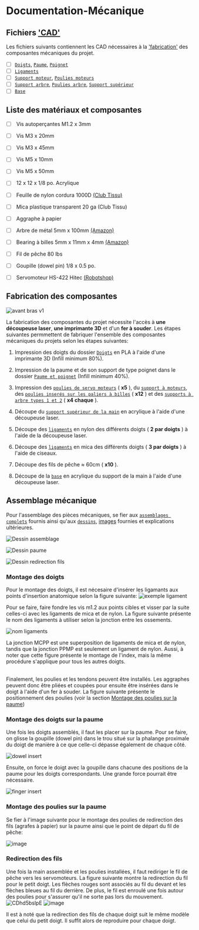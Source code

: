 # Documentation-Mécanique

## Fichiers ['CAD'](./CAD/)
Les fichiers suivants contiennent les CAD nécessaires à la ['fabrication'](##Fabrication%20des%20composantes) des composantes mécaniques du projet.

- [ ]  [`Doigts`](./CAD/Doigts/), [`Paume`](./CAD/Paume%20et%20poignet//), [`Poignet`](./CAD/Paume%20et%20poignet//) <br>
- [ ]  [`Ligaments`](./CAD/Ligaments/) <br>
- [ ]  [`Support moteur`](./CAD/Moteurs%20support%20et%20poulies/), [`Poulies moteurs`](./CAD/Moteurs%20support%20et%20poulies/) <br>
- [ ]  [`Support arbre`](./CAD/M%C3%A9canisme%20redirection%20fils/), [`Poulies arbre`](./CAD/M%C3%A9canisme%20redirection%20fils/), [`Support supérieur`](./CAD/M%C3%A9canisme%20redirection%20fils/) <br>
- [ ]  [`Base`](./CAD/Plaque%20montage/) <br>

## Liste des matériaux et composantes
- [ ] &nbsp;Vis autoperçantes M1.2 x 3mm <br>
- [ ] &nbsp;Vis M3 x 20mm <br>
- [ ] &nbsp;Vis M3 x 45mm <br>
- [ ] &nbsp;Vis M5 x 10mm <br>
- [ ] &nbsp;Vis M5 x 50mm <br>
- [ ] &nbsp;12 x 12 x 1/8 po. Acrylique <br>
- [ ] &nbsp;Feuille de nylon cordura 1000D [(Club Tissu)](https://www.clubtissus.com/fr/nylon-cordura-1000d-noir?fbclid=IwAR1-LkjzjMgMWKu80fnkrolP66I-jkD7ACOhfdXqo_PhgQrl8uaRKlY1G78) <br>
- [ ] &nbsp;Mica plastique transparent 20 ga (Club Tissu) <br>
- [ ] &nbsp;Aggraphe à papier <br>
- [ ] &nbsp;Arbre de métal 5mm x 100mm [(Amazon)](https://www.amazon.ca/dp/B01B27MJC6?psc=1&ref=ppx_yo2ov_dt_b_product_details&fbclid=IwAR362ei__UgU11dEIUVBtTV-3JzH9szivByOdhoxnguKB56Yidi5-6fRLzg) <br>
- [ ] &nbsp;Bearing à billes 5mm x 11mm x 4mm [(Amazon)](https://www.amazon.ca/dp/B07GBTWLCZ?ref=ppx_yo2ov_dt_b_product_details&th=1&fbclid=IwAR22SOt6oHsRRFlgVRrsB5KiavJjqLkp366aq2QIwt-hIwIwVPaSqANGHF4) <br>
- [ ] &nbsp;Fil de pêche 80 lbs <br>
- [ ] &nbsp;Goupille (dowel pin) 1/8 x 0.5 po. <br> 
- [ ] &nbsp;Servomoteur HS-422 Hitec [(Robotshop)](https://ca.robotshop.com/fr/products/hitec-hs-422-servo-motor) <br>


## Fabrication des composantes
![avant bras v1](https://user-images.githubusercontent.com/92990215/232235138-21b190a2-598d-4fa9-a9e3-5926b624a40c.png)


La fabrication des composantes du projet nécessite l'accès à **une découpeuse laser**, **une imprimante 3D** et d'un **fer à souder**. 
Les étapes suivantes permmettent de fabriquer l'ensemble des composantes mécaniques du projets selon les étapes suivantes:

1. Impression des doigts du dossier [`Doigts`](./CAD/Doigts/) en PLA à l'aide d'une imprimante 3D (Infill minimum 80%).

2. Impression de la paume et de son support de type poignet dans le dossier [`Paume et poignet`](./CAD/Paume%20et%20poignet//) (Infill minimum 40%).

3. Impression des [`poulies de servo moteurs`](./CAD/Moteurs%20support%20et%20poulies/)  ( **x5** ), du [`support à moteurs`](./CAD/Moteurs%20support%20et%20poulies/), des [`poulies inserés sur les paliers à billes`](./CAD/M%C3%A9canisme%20redirection%20fils/) ( **x12** ) et des [`supports à arbre types 1 et 2`](./CAD/M%C3%A9canisme%20redirection%20fils/) ( **x4 chaque** ).

4. Découpe du [`support supérieur de la main`](./CAD/M%C3%A9canisme%20redirection%20fils/) en acrylique à l'aide d'une découpeuse laser.

4. Découpe des [`ligaments`](./CAD/Ligaments/) en nylon des différents doigts ( **2 par doigts** ) à l'aide de la découpeuse laser.

5. Découpe des [`ligaments`](./CAD/Ligaments/) en mica des différents doigts ( **3 par doigts** ) à l'aide de ciseaux.

6. Découpe des fils de pêche ≈ 60cm ( **x10** ).

7. Découpe de la [`base`](./CAD/Plaque%20montage/) en acrylique du support de la main à l'aide d'une découpeuse laser. 


## Assemblage mécanique
Pour l'assemblage des pièces mécaniques, se fier aux [`assemblages complets`](./CAD/Assemblages%20complets/) fournis ainsi qu'aux [`dessins`](./Dessins/), [images](https://github.com/frankgigeur/manUS-ludum/tree/main/Images) fournies et explications ultérieures.

![Dessin assemblage](https://github.com/frankgigeur/manUS-ludum/blob/main/M%C3%A9canique/Dessins/PNG/Dessin_assemblage.png)

![Dessin paume](https://github.com/frankgigeur/manUS-ludum/blob/main/M%C3%A9canique/Dessins/PNG/Dessin_paume.png)

![Dessin redirection fils](https://github.com/frankgigeur/manUS-ludum/blob/main/M%C3%A9canique/Dessins/PNG/Dessin_support_main.png)

### **Montage des doigts**
Pour le montage des doigts, il est nécesaire d'insérer les ligamants aux points d'insertion anatomique selon la figure suivante:
![exemple ligament](https://user-images.githubusercontent.com/92990215/232253651-91426f68-5720-48be-8098-8d6ce0e7ebe7.png)

Pour se faire, faire fondre les vis m1.2 aux points cibles et visser par la suite celles-ci avec les ligaments de mica et de nylon. La figure suivante présente le nom des ligaments à utiliser selon la jonction entre les ossements.

![nom ligaments](https://user-images.githubusercontent.com/92990215/232256772-1324709a-076f-477b-a915-4e05d39316b6.png)

La jonction MCPP est une superposition de ligaments de mica et de nylon, tandis que la jonction PPMP est seulement un ligament de nylon. Aussi, à noter que cette figure présente le montage de l'index, mais la même procédure s'applique pour tous les autres doigts. <br> <br>

Finalement, les poulies et les tendons peuvent être installés. Les aggraphes peuvent donc être pliées et coupées pour ensuite être insérées dans le doigt à l'aide d'un fer à souder. La figure suivante présente le positionnement des poulies (voir la section [Montage des poulies sur la paume](#montage-des-poulies-sur-la-paume))

### Montage des doigts sur la paume
Une fois les doigts assemblés, il faut les placer sur la paume. Pour se faire, on glisse la goupille (dowel pin) dans le trou situé sur la phalange proximale du doigt de manière à ce que celle-ci dépasse également de chaque côté.

![dowel insert](https://github.com/frankgigeur/manUS-ludum/blob/main/M%C3%A9canique/Dessins/PNG/dowel_pin_insert.png)

Ensuite, on force le doigt avec la goupille dans chacune des positions de la paume pour les doigts correspondants. Une grande force pourrait être nécessaire.

![finger insert](https://github.com/frankgigeur/manUS-ludum/blob/main/M%C3%A9canique/Dessins/PNG/doigt_insertion.png)

### Montage des poulies sur la paume

Se fier à l'image suivante pour le montage des poulies de redirection des fils (agrafes à papier) sur la paume ainsi que le point de départ du fil de pêche:

![image](https://user-images.githubusercontent.com/73840473/232348058-5f65f2a4-4764-4f30-8342-b98ba0fd3554.png)


### Redirection des fils

Une fois la main assemblée et les poulies installées, il faut rediriger le fil de pêche vers les servomoteurs. La figure suivante montre la redirection du fil pour le petit doigt. Les flèches rouges sont associés au fil du devant et les flèches bleues au fil du derrière. De plus, le fil est enroulé une fois autour des poulies pour s'assurer qu'il ne sorte pas lors du mouvement.
![CDhd5bslpE](https://user-images.githubusercontent.com/73840473/232349191-cb03d683-7788-44e8-804e-ee25f2dec5cc.png)
![image](https://user-images.githubusercontent.com/73840473/232348693-baa05e3e-5d6a-425b-8686-4c460450115f.png)

Il est à noté que la redirection des fils de chaque doigt suit le même modèle que celui du petit doigt. Il suffit alors de reproduire pour chaque doigt.
